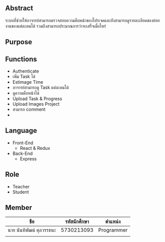 ## Abstract
  ระบบที่ช่วยให้อาจารย์สามารถตรวจสอบความคืบหน้าของโปรเจคและยังสามารถดูรายละเอียดของย่อยงานของแต่ละคนได้ รวมถึงสามารถประมาณการว่าจะเสร็จเมื่อไหร่
## Purpose

## Functions
- Authenticate
- เพิ่ม Task ได้
- Estimage Time
- อาจารย์สามารถดู Task แต่ละคนได้
- ดูความคืบหน้าได้
- Upload Task & Progress
- Upload Images Project
- สามารถ comment
-
## Language
- Front-End
  - React & Redux
- Back-End
  - Express

## Role
- Teacher
- Student

## Member
|  ชือ   | รหัสนักศึกษา   	|    ตำแหน่ง   |
|---	                         |---            |---            |
|   นาย นันทิพัฒน์ ตุลวรรธนะ        |   5730213093   |  Programmer   |
|           |      |     |
